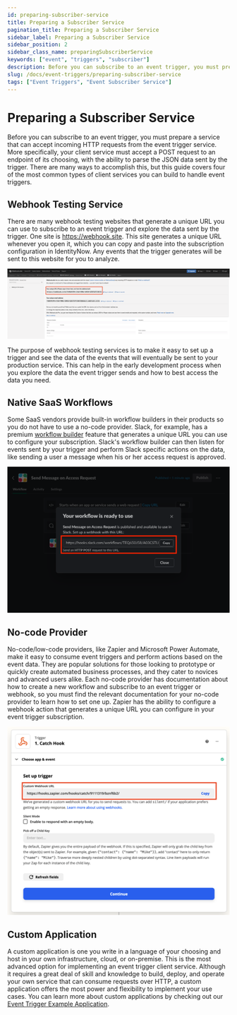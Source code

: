 ```yaml
---
id: preparing-subscriber-service
title: Preparing a Subscriber Service
pagination_title: Preparing a Subscriber Service
sidebar_label: Preparing a Subscriber Service
sidebar_position: 2
sidebar_class_name: preparingSubscriberService
keywords: ["event", "triggers", "subscriber"]
description: Before you can subscribe to an event trigger, you must prepare a service that can accept incoming HTTP requests from the event trigger service. 
slug: /docs/event-triggers/preparing-subscriber-service
tags: ["Event Triggers", "Event Subscriber Service"]
---
```


# Preparing a Subscriber Service

Before you can subscribe to an event trigger, you must prepare a service that can accept incoming HTTP requests from the event trigger service.  More specifically, your client service must accept a POST request to an endpoint of its choosing, with the ability to parse the JSON data sent by the trigger.  There are many ways to accomplish this, but this guide covers four of the most common types of client services you can build to handle event triggers.

## Webhook Testing Service

There are many webhook testing websites that generate a unique URL you can use to subscribe to an event trigger and explore the data sent by the trigger.  One site is https://webhook.site.  This site generates a unique URL whenever you open it, which you can copy and paste into the subscription configuration in IdentityNow.  Any events that the trigger generates will be sent to this website for you to analyze.

![Webhook.site](./img/webhook-site.png)

The purpose of webhook testing services is to make it easy to set up a trigger and see the data of the events that will eventually be sent to your production service.  This can help in the early development process when you explore the data the event trigger sends and how to best access the data you need.

## Native SaaS Workflows

Some SaaS vendors provide built-in workflow builders in their products so you do not have to use a no-code provider.  Slack, for example, has a premium [workflow builder](https://slack.com/help/articles/360035692513-Guide-to-Workflow-Builder) feature that generates a unique URL you can use to configure your subscription.  Slack's workflow builder can then listen for events sent by your trigger and perform Slack specific actions on the data, like sending a user a message when his or her access request is approved.

![Slack workflow](./img/slack-workflow.png)

## No-code Provider

No-code/low-code providers, like Zapier and Microsoft Power Automate, make it easy to consume event triggers and perform actions based on the event data.  They are popular solutions for those looking to prototype or quickly create automated business processes, and they cater to novices and advanced users alike.  Each no-code provider has documentation about how to create a new workflow and subscribe to an event trigger or webhook, so you must find the relevant documentation for your no-code provider to learn how to set one up.  Zapier has the ability to configure a webhook action that generates a unique URL you can configure in your event trigger subscription.

![Zapier webhook](./img/zapier-webhook.png)

## Custom Application

A custom application is one you write in a language of your choosing and host in your own infrastructure, cloud, or on-premise.  This is the most advanced option for implementing an event trigger client service.  Although it requires a great deal of skill and knowledge to build, deploy, and operate your own service that can consume requests over HTTP, a custom application offers the most power and flexibility to implement your use cases.  You can learn more about custom applications by checking out our [Event Trigger Example Application](https://github.com/sailpoint-oss/event-trigger-examples).
